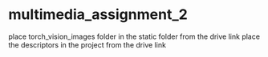 # multimedia_assignment_2
place torch_vision_images folder in the static folder from the drive link
place the descriptors in the project from the drive link